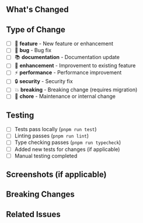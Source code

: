 ## What's Changed

<!-- Brief description of your changes -->

## Type of Change

<!-- Check all that apply -->

- [ ] 🚀 **feature** - New feature or enhancement
- [ ] 🐛 **bug** - Bug fix
- [ ] 📚 **documentation** - Documentation update
- [ ] 🔧 **enhancement** - Improvement to existing feature
- [ ] ⚡ **performance** - Performance improvement
- [ ] 🔒 **security** - Security fix
- [ ] 💥 **breaking** - Breaking change (requires migration)
- [ ] 🧹 **chore** - Maintenance or internal change

## Testing

<!-- Describe how you tested your changes -->

- [ ] Tests pass locally (`pnpm run test`)
- [ ] Linting passes (`pnpm run lint`)
- [ ] Type checking passes (`pnpm run typecheck`)
- [ ] Added new tests for changes (if applicable)
- [ ] Manual testing completed

## Screenshots (if applicable)

<!-- Add screenshots for UI changes -->

## Breaking Changes

<!-- If this is a breaking change, describe migration steps -->

## Related Issues

<!-- Link related issues: Closes #123 -->
